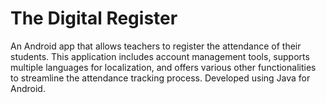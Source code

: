 # The Digital Register

An Android app that allows teachers to register the attendance of their students. This application includes account management tools, supports multiple languages for localization, and offers various other functionalities to streamline the attendance tracking process. Developed using Java for Android.
